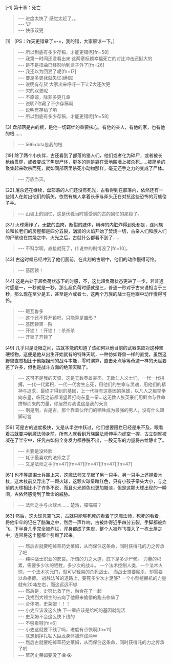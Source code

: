 
[-1] 第十章：死亡
>--- 进度太快了 感觉太赶了。。<br>
>--- 🐮<br>
>--- 快乐双更<br>

[1] （PS：昨天更错章了=-=，我的错，大家原谅一下。）
>--- 所以到底有多少存稿，才能更错呢[fn=58]<br>
>--- 我第一时间还没看出来 这两章标题幸福死亡的对比冲击还挺大的<br>
>--- 是不是扭曲已经影响到盒子外了[fn=26]<br>
>--- 我还以为回溯了呢[fn=17]<br>
>--- 要是多更我就失忆(确信)<br>
>--- 说明有存货 大家出来呼吁一下让Z大还欠更<br>
>--- 欠的双更呢<br>
>--- 不原谅，除非多更几章<br>
>--- 说明Z你藏了不少存稿啊<br>
>--- 说明有存稿了哟<br>
>--- 所以到底有多少存稿，才能更错呢[fn=58]<br>

[3] 盘部落是古的根，是他一切羁绊的重要核心，有他的亲人，有他的家，也有他的根……
>--- 566:dota是我的根<br>

[19] 除了两个小伙伴，古还看到了部落的猎人们，他们或者化为碎尸，或者被长枪给贯穿，或者变成了焦炭尸体，更多的则是靠在营地围墙上被杀死……被简单的聚集起来砍杀而死，就如同部落里杀死小动物那样，毫无还手之力的变成了尸体。
>--- 万族当灭。<br>

[22] 屠杀还在继续，盘部落的人们还没有死光，古看得到在部落内，依然还有一些猎人在射出他们的箭矢，依然有族人拿着长矛与斧头正在对抗这些恐怖的万族侩子手。
>--- 山坡上的回忆，这是伏羲当时感受到的古的回忆的那段了。<br>

[37] 火球爆炸了，无数的血肉，断裂的肢体，粉碎的内脏炸得到处都是，连同族长和长老们的房屋都是四分五裂，汹涌的火焰开始了焚烧一切，古亲人们和族人们的尸骸也在焚烧之中，火光之后，古就什么都看不到了……
>--- 不科学啊，直接就死了，传说中的剧情没了[fn=10]，<br>

[43] 古这时候已经冲到了他们面前，在此刻的古眼中，他们的动作慢得可怜。
>--- 基因锁！<br>

[44] 这是古处于超负荷状态下的时感，不，这比超负荷状态更进了一步，若普通时感是一，一秒就是一秒，那么超负荷时感就是三，普通一秒对于古来说相当于三秒，那么现在至少是五，甚至是六或者七，这两个万族的战士在他眼中动作慢得可怜。
>--- 砸瓦鲁多<br>
>--- 这个还不算开锁吧，只能算是雏形？<br>
>--- 基因锁第一阶<br>
>--- 开锁！！开锁！！杀杀杀<br>
>--- 开锁了开锁了<br>

[49] 几乎只是眨眼之间，古就本能的知道了该如何以他目前的武器来应对这种坚硬怪物，这便是他从出生开始就有的特殊天赋，一种仿如野兽一样的直觉，虽然这野兽直觉相比于他姐姐刑的战斗本能，零时演算，直击死点等等奇迹一样的天赋要差了许多，但也是战斗方面的绝顶天赋了。
>--- 这可不是我的天资，这是无数英雄豪杰，无数仁人义士们，一代一代拼搏，一代一代累积，一代一代舍生忘死，用他们的生命与灵魂，用他们的精神与追求，最终才得到的基因，上一代持有这基因的英雄，以凡人之躯举拳向东皇，临死之前都渴望着打向东皇一拳…这无数人族英豪们用鲜血与性命拼却而来的力量，你居然对我说这是我的天资<br>
>--- 刑是刑，古是古，那个靠着伙伴们的牺牲成为最强的男人，没有什么跟脚可言<br>

[59] 可是古的速度极快，又是从半空中跃过，他们想要阻拦已经是来不及，眼看着古就要冲到魔法师身前，所有人就看到万族魔法师伸手向虚空一握，古立刻就被凝在了半空中，任凭古如何全身发力都挣脱不出，一股无形的力量将古给静止了。
>--- 主要是没经验<br>
>--- 耗子最喜欢的法师之手<br>
>--- 又是法师之手[fn=47][fn=47][fn=47][fn=47][fn=47]<br>

[61] 也不等周围士兵围上来，这魔法师又举起了另一只手，另一只手上还握着木杖，这木杖前又浮出了一颗火球，这颗火球呈暗红色，只有小孩子拳头大小，与之前的火球相比小了许多不说，而且火光颜色也更加黯淡，但是这颗火球出现的一瞬间，古依然感觉到了致命的威胁。
>--- 法师之手与火球术…… 楚浩，喵喵喵？<br>

[63] 然后，这火球凭空飞来，古就只能够死死的看着了这魔法师，死死的看着，将他牢牢的记在了脑海之中，然后一声炸响，古被炸得近乎四分五裂，手脚都被炸飞，下半身几乎完全被炸烂，浑身都成了焦炭，整个人被炸飞撞入了一栋土屋之中，连带将这土屋都个引燃了起来。
>--- 然后古就要吃掉草药史莱姆，从而保住这条命，同时获得吒的力之传承了吧<br>
>--- 纯种战士职业的悲哀。所谓的力之大道，底下是多少尸骸。
力量的积累，需要多少次的牺牲，多少次的战斗。
一个法术控制人类，一个法术火球，一个法术次元门，就可以轻易的杀死战士。
而战士想要厮杀，却需要以命相搏。
战胜法爷的道路上，要死多少次才足够?
一个小型挖掘机的力量就有20吨左右，而这远远不够<br>
>--- 然后是，史努比救了他，融合在了一起<br>
>--- 我找到大领主的去向了他原来偷偷的跑去修仙了<br>
>--- 合体吧，史莱姆！！！<br>
>--- 小史应该没这么快    下一章应该是给吒的基因就能活<br>
>--- 史莱姆不会这么快下线的<br>
>--- 不够看呀[fn=6]<br>
>--- 小史这就要下线了吗，进度有点快啊[fn=11]<br>
>--- 联想到挣扎钻入巨龙身体被炸成两半<br>
>--- 然后古就要吃掉草药史莱姆，从而保住这条命，同时获得吒的力之传承了吧<br>
>--- 草药史莱姆要没了😭😭<br>
